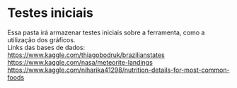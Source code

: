 # Testes iniciais
Essa pasta irá armazenar testes iniciais sobre a ferramenta, como a utilização dos gráficos. <br/>
Links das bases de dados: <br/>
https://www.kaggle.com/thiagobodruk/brazilianstates <br/>
https://www.kaggle.com/nasa/meteorite-landings <br/>
https://www.kaggle.com/niharika41298/nutrition-details-for-most-common-foods <br/>
